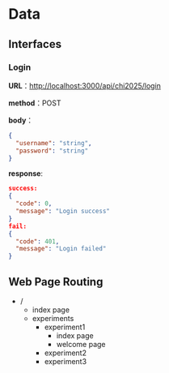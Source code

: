 # Data

## Interfaces

### Login

**URL**：<http://localhost:3000/api/chi2025/login>

**method**：POST

**body**：

```json
{
  "username": "string",
  "password": "string"
}
```

**response**:

```json
success:
{
  "code": 0,
  "message": "Login success"
}
fail:
{
  "code": 401,
  "message": "Login failed"
}
```

## Web Page Routing

- /
  - index page
  - experiments
    - experiment1
      - index page
      - welcome page
    - experiment2
    - experiment3
